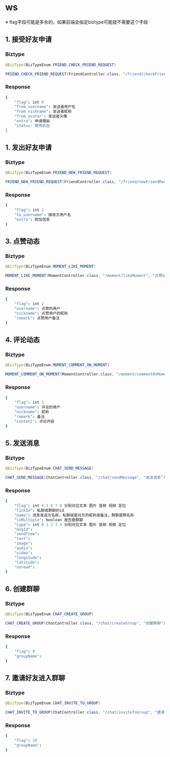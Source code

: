 # ws

※ flag字段可能是多余的，如果前端会指定biztype可能就不需要这个字段

## 1. 接受好友申请

### Biztype

```java
@BizType(BizTypeEnum.FRIEND_CHECK_FRIEND_REQUEST)

FRIEND_CHECK_FRIEND_REQUEST(FriendController.class, "/friend/checkFriendRequest", "审核好友申请")
```

### Response

```coffeescript
{
    "flag": int 0
    "from_username": 发送者用户名
    "from_nickname": 发送者昵称
    "from_avatar": 发送者头像
    "extra": 申请理由
    "status: 等待状态
}
```

## 1. 发出好友申请  

### Biztype

```java
@BizType(BizTypeEnum.FRIEND_NEW_FRIEND_REQUEST)  

FRIEND_NEW_FRIEND_REQUEST(FriendController.class, "/friend/newFriendRequest", "添加陌生用户为好友")
```

### Response

```coffeescript
{
    "flag": int 1
    "to_username": 接收方用户名
    "extra": 附加信息
}
```

## 3. 点赞动态

### Biztype

```java
@BizType(BizTypeEnum.MOMENT_LIKE_MOMENT)

MOMENT_LIKE_MOMENT(MomentController.class, "/moment/likeMoment", "点赞动态")
```

### Response

```coffeescript
{
    "flag": int 2
    "username": 点赞的用户
    "nickname": 点赞用户的昵称
    "remark": 点赞用户备注
}
```

## 4. 评论动态

### Biztype

```java
@BizType(BizTypeEnum.MOMENT_COMMENT_ON_MOMENT)

MOMENT_COMMENT_ON_MOMENT(MomentController.class, "/moment/commentOnMoment", "评论动态"),
```

### Response

```coffeescript
{
    "flag": int 3
    "username": 评论的用户
    "nickname": 昵称
    "remark": 备注
    "content": 评论内容
}
```

## 5. 发送消息

### Biztype

```java
@BizType(BizTypeEnum.CHAT_SEND_MESSAGE)

CHAT_SEND_MESSAGE(ChatController.class, "/chat/sendMessage", "发送消息"),
```

### Response

```coffeescript
{
    "flag": int 4 5 6 7 8 分别对应文本 图片 音频 视频 定位
    "linkId": 私聊或群聊的id
    "name": 消息发送方名称，私聊就是对方的昵称或备注，群聊是群名称
    "isMultiple": boolean 是否是群聊
    "type": int 0 1 2 3 4 分别对应文本 图片 音频 视频 定位
    "msgId": 
    "sendTime": 
    "text": 
    "image": 
    "audio": 
    "video": 
    "longitude": 
    "latitude": 
    "unread": 
}
```

## 6. 创建群聊

### Biztype

```java
@BizType(BizTypeEnum.CHAT_CREATE_GROUP)

CHAT_CREATE_GROUP(ChatController.class, "/chat/createGroup", "创建群聊"),

```

### Response

```coffeescript
{
    "flag": 9
    "groupName": 
}
```

## 7. 邀请好友进入群聊

### Biztype

```java
@BizType(BizTypeEnum.CHAT_INVITE_TO_GROUP)

CHAT_INVITE_TO_GROUP(ChatController.class, "/chat/inviteToGroup", "邀请好友进入群聊"),
```

### Response

```coffeescript
{
    "flag": 10
    "groupName": 
}
```